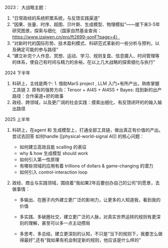 
2023：
大战略主题：
1. “日常政经的系统积累系统，与反馈实践渠道”
2. “因果、张量、时序、超图、贝叶斯、生成模型、物理模拟”——接下来3-5年研究图景，探索与细化
（国家自然基金查询：https://www.izaiwen.cn/pro/ft2699-sonF?page=4）
3. “对新时代的国际形势、技术盈利模式、科研范式革新的一些分析与预判，以及确定可能的参与路径”
4. “建立补完个人作息、冥想、运动、学习、规则复盘、信息摄入、时间管理等的体系，使自己有时间与精力的余裕，在以上几大战略的探索细化与执行”


2024 下半年
1. 科研上，主线是两个: 1. 借助MarS project , LLM 入门+有所产出，熟练掌握工具链 2. 原有的强势方向：Tensor + AI4S + AI4SS + Bayes: 找到新的出产路径：合作渠道+好的故事
2. 政经、跨领域，以及更广阔的社会实践：摸索出细化、有反馈闭环的的输入输出路径

2025 上半年
1. 科研上，在agent 和 生成模型上，打通全部工具链，做出真正有价值的产出。尝试去回答 如何handle [[physical-world-signal AI]] 的核心问题：
   - 如何建立高效且能 scalling 的表征
   - why & how 生成模型 should work
   - 如何引入第一性原理
   - 有哪些领域的应用有着 trillions of dollars & game-changing 的潜力
   - 如何引入 control-interaction loop 

2. 政经、商业与实践领域，围绕着“我如果2年后要创办自己的公司”的愿景，去做事情：
   
   - 多输出、在圈子内外建立更广泛的影响力，让更多的人知道我，看到我的价值
  
   - 多实践、多破圈社交，建立更广泛的人脉，对真实世界运转的规则有更深刻的理解，甚至可以多一点主动攒局
  
   - 多思考、多总结，建立更深刻的认知，不只是“当下的规则下，我要怎么做得最好”,还有“我如果有机会制定新的规则，他应该是什么样的”

